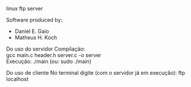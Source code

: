 linux ftp server

Software produced by:
- Daniel E. Gaio
- Matheus H. Koch

Do uso do servidor
Compilação:  <br>
gcc main.c header.h server.c -o server <br>
Execução:
./main (ou: sudo ./main)

Do uso de cliente
No terminal digite (com o servidor já em execução):
ftp localhost
